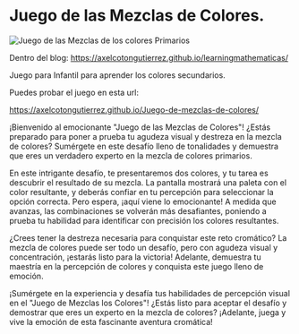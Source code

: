 # Juego de las Mezclas de Colores.

![Juego de las Mezclas de los colores Primarios](https://axelcotongutierrez.github.io/learningmathematicas/assets/images//posts/0013JColores/JC04.jpg)

Dentro del blog: https://axelcotongutierrez.github.io/learningmathematicas/

Juego para Infantil para aprender los colores secundarios.

Puedes probar el juego en esta url:

https://axelcotongutierrez.github.io/Juego-de-mezclas-de-colores/


¡Bienvenido al emocionante "Juego de las Mezclas de Colores"! ¿Estás preparado para poner a prueba tu agudeza visual y destreza en la mezcla de colores? Sumérgete en este desafío lleno de tonalidades y demuestra que eres un verdadero experto en la mezcla de colores primarios.

En este intrigante desafío, te presentaremos dos colores, y tu tarea es descubrir el resultado de su mezcla. La pantalla mostrará una paleta con el color resultante, y deberás confiar en tu percepción para seleccionar la opción correcta. Pero espera, ¡aquí viene lo emocionante! A medida que avanzas, las combinaciones se volverán más desafiantes, poniendo a prueba tu habilidad para identificar con precisión los colores resultantes.

¿Crees tener la destreza necesaria para conquistar este reto cromático? La mezcla de colores puede ser todo un desafío, pero con agudeza visual y concentración, ¡estarás listo para la victoria! Adelante, demuestra tu maestría en la percepción de colores y conquista este juego lleno de emoción.

¡Sumérgete en la experiencia y desafía tus habilidades de percepción visual en el "Juego de Mezclas los Colores"! ¿Estás listo para aceptar el desafío y demostrar que eres un experto en la mezcla de colores? ¡Adelante, juega y vive la emoción de esta fascinante aventura cromática!
